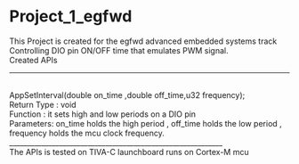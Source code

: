# Project_1_egfwd
This Project is created for the egfwd advanced embedded systems track </br>
Controlling DIO pin ON/OFF time that emulates PWM signal.
</br>
Created APIs
</br>
____________________________________________________________
</br>
AppSetInterval(double on_time ,double off_time,u32 frequency);
</br>
Return Type : void
</br>
Function : it sets high and low periods on a DIO pin 
</br>
Parameters: on_time holds the high period , off_time holds the low period , frequency holds the mcu clock frequency.
</br>
____________________________________________________________
</br>
The APIs is tested on TIVA-C launchboard runs on Cortex-M mcu

